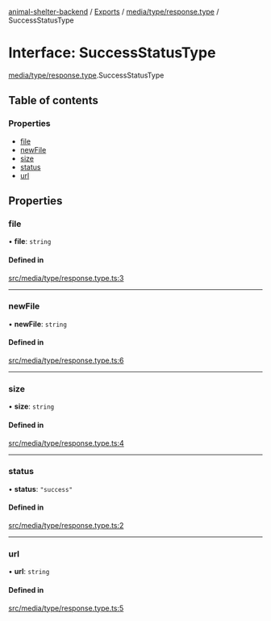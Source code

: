 [animal-shelter-backend](../README.md) / [Exports](../modules.md) / [media/type/response.type](../modules/media_type_response_type.md) / SuccessStatusType

# Interface: SuccessStatusType

[media/type/response.type](../modules/media_type_response_type.md).SuccessStatusType

## Table of contents

### Properties

- [file](media_type_response_type.SuccessStatusType.md#file)
- [newFile](media_type_response_type.SuccessStatusType.md#newfile)
- [size](media_type_response_type.SuccessStatusType.md#size)
- [status](media_type_response_type.SuccessStatusType.md#status)
- [url](media_type_response_type.SuccessStatusType.md#url)

## Properties

### file

• **file**: `string`

#### Defined in

[src/media/type/response.type.ts:3](https://github.com/B4LiN7/animal-shelter-backend/blob/5a6ce9f/src/media/type/response.type.ts#L3)

___

### newFile

• **newFile**: `string`

#### Defined in

[src/media/type/response.type.ts:6](https://github.com/B4LiN7/animal-shelter-backend/blob/5a6ce9f/src/media/type/response.type.ts#L6)

___

### size

• **size**: `string`

#### Defined in

[src/media/type/response.type.ts:4](https://github.com/B4LiN7/animal-shelter-backend/blob/5a6ce9f/src/media/type/response.type.ts#L4)

___

### status

• **status**: ``"success"``

#### Defined in

[src/media/type/response.type.ts:2](https://github.com/B4LiN7/animal-shelter-backend/blob/5a6ce9f/src/media/type/response.type.ts#L2)

___

### url

• **url**: `string`

#### Defined in

[src/media/type/response.type.ts:5](https://github.com/B4LiN7/animal-shelter-backend/blob/5a6ce9f/src/media/type/response.type.ts#L5)
